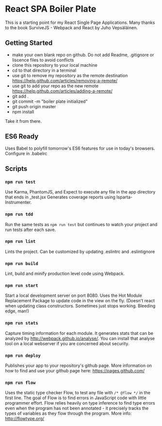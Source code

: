 # React SPA Boiler Plate
This is a starting point for my React Single Page Applications.  Many thanks to the book SurviveJS - Webpack and React by Juho Vepsäläinen.

## Getting Started
- make your own blank repo on github.  Do not add Readme, .gitignore or liscence files to avoid conflicts
- clone this repository to your local machine
- cd to that directory in a terminal
- use git to remove my repository as the remote destination https://help.github.com/articles/removing-a-remote/
- use git to add your repo as the new remote https://help.github.com/articles/adding-a-remote/
- git add .
- git commit -m "boiler plate initialized"
- git push origin master
- npm install

Take it from there.

## ES6 Ready
Uses Babel to polyfill tomorrow's ES6 features for use in today's browsers.  Configure in .babelrc


## Scripts

### `npm run test`
Use Karma, PhantomJS, and Expect to execute any file in the app directory that ends in _test.jsx  Generates coverage reports using Isparta-Instrumenter.

### `npm run tdd`
Run the same tests as `npm run test` but continues to watch your project and run tests after each save.

### `npm run lint`
Lints the project.  Can be customized by updating .eslintrc and .eslintignore

### `npm run build`
Lint, build and minify production level code using Webpack.

### `npm run start`
Start a local development server on port 8080.  Uses the Hot Module Replacement Package to update code in the view on the fly.  (Doesn't react when updating class constructors.  Sometimes just stops working.  Bleeding edge, man!)

### `npm run stats`
Capture timing information for each module. It generates stats that can be analyzed by http://webpack.github.io/analyse/.  You can install that analyse tool on a local webserver if you are concerned about security.

### `npm run deploy`
Publishes your app to your repository's github page.  More information on how to find and use your github page here: https://pages.github.com/

### `npm run flow`
Uses the static type checker Flow, to test any file with `/* @flow */` in the first line.  The goal of Flow is to find errors in JavaScript code with little programmer effort. Flow relies heavily on type inference to find type errors even when the program has not been annotated - it precisely tracks the types of variables as they flow through the program.  More info: http://flowtype.org/


